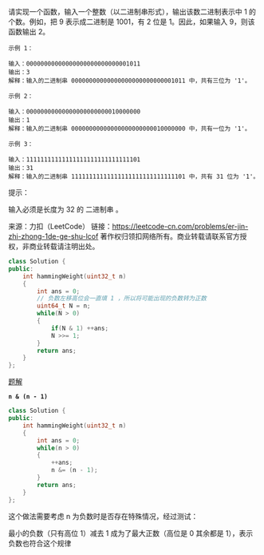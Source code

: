 请实现一个函数，输入一个整数（以二进制串形式），输出该数二进制表示中 1 的个数。例如，把 9 表示成二进制是 1001，有 2 位是 1。因此，如果输入 9，则该函数输出 2。

 ```
示例 1：

输入：00000000000000000000000000001011
输出：3
解释：输入的二进制串 00000000000000000000000000001011 中，共有三位为 '1'。

示例 2：

输入：00000000000000000000000010000000
输出：1
解释：输入的二进制串 00000000000000000000000010000000 中，共有一位为 '1'。

示例 3：

输入：11111111111111111111111111111101
输出：31
解释：输入的二进制串 11111111111111111111111111111101 中，共有 31 位为 '1'。
 ```


提示：

输入必须是长度为 32 的 二进制串 。

来源：力扣（LeetCode）
链接：https://leetcode-cn.com/problems/er-jin-zhi-zhong-1de-ge-shu-lcof
著作权归领扣网络所有。商业转载请联系官方授权，非商业转载请注明出处。



```cpp
class Solution {
public:
    int hammingWeight(uint32_t n)
    {
        int ans = 0;
        // 负数左移高位会一直填 1 ，所以将可能出现的负数转为正数
        uint64_t N = n;
        while(N > 0)
        {
            if(N & 1) ++ans;
            N >>= 1;
        }    
        return ans;
    }
};
```

[题解](https://leetcode-cn.com/problems/er-jin-zhi-zhong-1de-ge-shu-lcof/solution/mian-shi-ti-15-er-jin-zhi-zhong-1de-ge-shu-wei-yun/)

**`n & (n - 1)`**

```cpp
class Solution {
public:
    int hammingWeight(uint32_t n)
    {
        int ans = 0;
        while(n > 0)
        {
            ++ans;
            n &= (n - 1);
        }    
        return ans;
    }
};
```

这个做法需要考虑 n 为负数时是否存在特殊情况，经过测试：

最小的负数（只有高位 1）减去 1 成为了最大正数（高位是 0 其余都是 1），表示负数也符合这个规律

